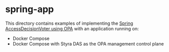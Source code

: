 # spring-app

This directory contains examples of implementing the [Spring AccessDecisionVoter using OPA](https://github.com/open-policy-agent/contrib/blob/master/spring_authz/README.md) with an application running on:
* Docker Compose
* Docker Compose with Styra DAS as the OPA management control plane
